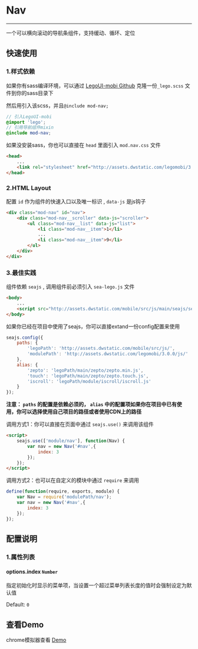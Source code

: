 # Nav

---

一个可以横向滚动的导航条组件，支持缓动、循环、定位

## 快速使用

### 1.样式依赖

如果你有sass编译环境，可以通过 [LegoUI-mobi Github](https://github.com/duowan/LegoUI-mobi) 克隆一份`_lego.scss` 文件到你的sass目录下

然后用引入该scss，并且`@include mod-nav;`

```scss
// 引入LegoUI-mobi
@import 'lego';
// 引用导航组件mixin
@include mod-nav;
```

如果没安装sass，你也可以直接在 `head` 里面引入 `mod.nav.css` 文件

```html
<head>
    ...
    <link rel="stylesheet" href="http://assets.dwstatic.com/legomobi/3.0.0/css/mod.nav.css">
</head>
```

### 2.HTML Layout

配置 `id` 作为组件的快速入口以及唯一标识 , `data-js` 是js钩子

```html
<div class="mod-nav" id="nav">
    <div class="mod-nav__scroller" data-js="scroller">
        <ul class="mod-nav__list" data-js="list">
            <li class="mod-nav__item">1</li>
            ...
            <li class="mod-nav__item">9</li>
        </ul>
    </div>
</div>
```

### 3.最佳实践

组件依赖 `seajs` , 调用组件前必须引入 `sea-lego.js` 文件

```html
<body>
    ...
    <script src="http://assets.dwstatic.com/mobile/src/js/main/seajs/sea-lego.js" id="seajsnode"></script>
</body>
```

如果你已经在项目中使用了seajs，你可以直接extand一份config配置来使用

```javascript
seajs.config({
    paths: {
        'legoPath': 'http://assets.dwstatic.com/mobile/src/js/',
        'modulePath': 'http://assets.dwstatic.com/legomobi/3.0.0/js/'
    },
    alias: {
        'zepto': 'legoPath/main/zepto/zepto.min.js',
        'touch': 'legoPath/main/zepto/zepto.touch.js',
        'iscroll': 'legoPath/module/iscroll/iscroll.js'
    }
});
```

**注意： `paths` 的配置是依赖必须的， `alias` 中的配置项如果你在项目中已有使用，你可以选择使用自己项目的路径或者使用CDN上的路径**

调用方式1：你可以直接在页面中通过 `seajs.use()` 来调用该组件

```html
<script>
    seajs.use(['module/nav'], function(Nav) {
        var nav = new Nav('#nav',{
            index: 3
        });
    });
</script>
```

调用方式2：也可以在自定义的模块中通过 `require` 来调用

```javascript
define(function(require, exports, module) {
	var Nav = require('modulePath/nav');
	var nav = new Nav('#nav',{
        index: 3
    });
});
```

## 配置说明

### 1.属性列表

#### options.index `Number`

指定初始化时显示的菜单项，当设置一个超过菜单列表长度的值时会强制设定为默认值

Default: `0`

## 查看Demo

chrome模拟器查看 [Demo](http://legomobi.sinaapp.com/demo/Nav.html)